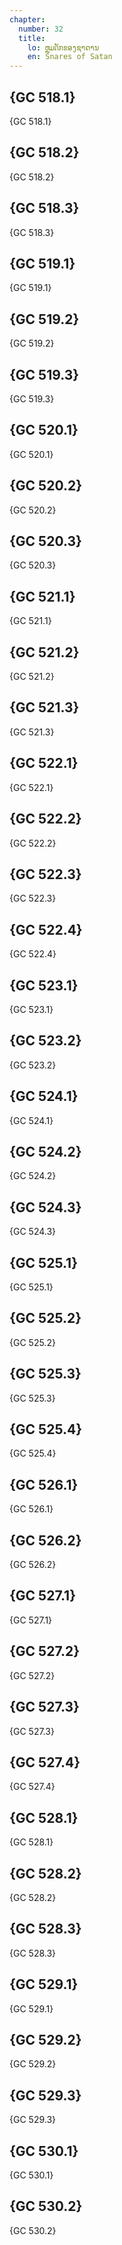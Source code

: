 ```yaml
---
chapter:
  number: 32
  title:
    lo: ຫຼຸມດັກຂອງຊາຕານ
    en: Snares of Satan
---
```


## {GC 518.1}

 {GC 518.1}

## {GC 518.2}

 {GC 518.2}

## {GC 518.3}

 {GC 518.3}

## {GC 519.1}

 {GC 519.1}

## {GC 519.2}

 {GC 519.2}

## {GC 519.3}

 {GC 519.3}

## {GC 520.1}

 {GC 520.1}

## {GC 520.2}

 {GC 520.2}

## {GC 520.3}

 {GC 520.3}

## {GC 521.1}

 {GC 521.1}

## {GC 521.2}

 {GC 521.2}

## {GC 521.3}

 {GC 521.3}

## {GC 522.1}

 {GC 522.1}

## {GC 522.2}

 {GC 522.2}

## {GC 522.3}

 {GC 522.3}

## {GC 522.4}

 {GC 522.4}

## {GC 523.1}

 {GC 523.1}

## {GC 523.2}

 {GC 523.2}

## {GC 524.1}

 {GC 524.1}

## {GC 524.2}

 {GC 524.2}

## {GC 524.3}

 {GC 524.3}

## {GC 525.1}

 {GC 525.1}

## {GC 525.2}

 {GC 525.2}

## {GC 525.3}

 {GC 525.3}

## {GC 525.4}

 {GC 525.4}

## {GC 526.1}

 {GC 526.1}

## {GC 526.2}

 {GC 526.2}

## {GC 527.1}

 {GC 527.1}

## {GC 527.2}

 {GC 527.2}

## {GC 527.3}

 {GC 527.3}

## {GC 527.4}

 {GC 527.4}

## {GC 528.1}

 {GC 528.1}

## {GC 528.2}

 {GC 528.2}

## {GC 528.3}

 {GC 528.3}

## {GC 529.1}

 {GC 529.1}

## {GC 529.2}

 {GC 529.2}

## {GC 529.3}

 {GC 529.3}

## {GC 530.1}

 {GC 530.1}

## {GC 530.2}

 {GC 530.2}